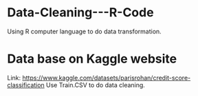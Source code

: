 # Data-Cleaning---R-Code
Using R computer language to do data transformation.

# Data base on Kaggle website
Link: https://www.kaggle.com/datasets/parisrohan/credit-score-classification
Use Train.CSV to do data cleaning.
